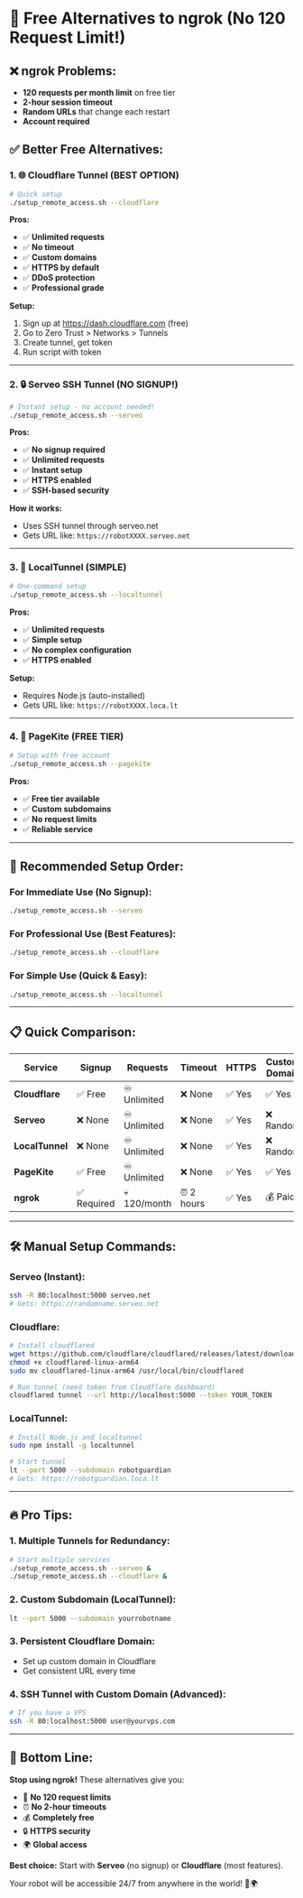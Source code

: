 # 🚀 Free Alternatives to ngrok (No 120 Request Limit!)

## ❌ ngrok Problems:
- **120 requests per month limit** on free tier
- **2-hour session timeout**
- **Random URLs** that change each restart
- **Account required**

## ✅ Better Free Alternatives:

### 1. 🌐 **Cloudflare Tunnel** (BEST OPTION)
```bash
# Quick setup
./setup_remote_access.sh --cloudflare
```

**Pros:**
- ✅ **Unlimited requests**
- ✅ **No timeout**
- ✅ **Custom domains**
- ✅ **HTTPS by default**
- ✅ **DDoS protection**
- ✅ **Professional grade**

**Setup:**
1. Sign up at https://dash.cloudflare.com (free)
2. Go to Zero Trust > Networks > Tunnels
3. Create tunnel, get token
4. Run script with token

---

### 2. 🔒 **Serveo SSH Tunnel** (NO SIGNUP!)
```bash
# Instant setup - no account needed!
./setup_remote_access.sh --serveo
```

**Pros:**
- ✅ **No signup required**
- ✅ **Unlimited requests**
- ✅ **Instant setup**
- ✅ **HTTPS enabled**
- ✅ **SSH-based security**

**How it works:**
- Uses SSH tunnel through serveo.net
- Gets URL like: `https://robotXXXX.serveo.net`

---

### 3. 🚀 **LocalTunnel** (SIMPLE)
```bash
# One-command setup
./setup_remote_access.sh --localtunnel
```

**Pros:**
- ✅ **Unlimited requests**
- ✅ **Simple setup**
- ✅ **No complex configuration**
- ✅ **HTTPS enabled**

**Setup:**
- Requires Node.js (auto-installed)
- Gets URL like: `https://robotXXXX.loca.lt`

---

### 4. 🌊 **PageKite** (FREE TIER)
```bash
# Setup with free account
./setup_remote_access.sh --pagekite
```

**Pros:**
- ✅ **Free tier available**
- ✅ **Custom subdomains**
- ✅ **No request limits**
- ✅ **Reliable service**

---

## 🎯 **Recommended Setup Order:**

### For Immediate Use (No Signup):
```bash
./setup_remote_access.sh --serveo
```

### For Professional Use (Best Features):
```bash
./setup_remote_access.sh --cloudflare
```

### For Simple Use (Quick & Easy):
```bash
./setup_remote_access.sh --localtunnel
```

---

## 📋 **Quick Comparison:**

| Service | Signup | Requests | Timeout | HTTPS | Custom Domain |
|---------|--------|----------|---------|-------|---------------|
| **Cloudflare** | ✅ Free | ♾️ Unlimited | ❌ None | ✅ Yes | ✅ Yes |
| **Serveo** | ❌ None | ♾️ Unlimited | ❌ None | ✅ Yes | ❌ Random |
| **LocalTunnel** | ❌ None | ♾️ Unlimited | ❌ None | ✅ Yes | ❌ Random |
| **PageKite** | ✅ Free | ♾️ Unlimited | ❌ None | ✅ Yes | ✅ Yes |
| **ngrok** | ✅ Required | 💀 120/month | ⏰ 2 hours | ✅ Yes | 💰 Paid |

---

## 🛠️ **Manual Setup Commands:**

### Serveo (Instant):
```bash
ssh -R 80:localhost:5000 serveo.net
# Gets: https://randomname.serveo.net
```

### Cloudflare:
```bash
# Install cloudflared
wget https://github.com/cloudflare/cloudflared/releases/latest/download/cloudflared-linux-arm64
chmod +x cloudflared-linux-arm64
sudo mv cloudflared-linux-arm64 /usr/local/bin/cloudflared

# Run tunnel (need token from Cloudflare dashboard)
cloudflared tunnel --url http://localhost:5000 --token YOUR_TOKEN
```

### LocalTunnel:
```bash
# Install Node.js and localtunnel
sudo npm install -g localtunnel

# Start tunnel
lt --port 5000 --subdomain robotguardian
# Gets: https://robotguardian.loca.lt
```

---

## 🔥 **Pro Tips:**

### 1. Multiple Tunnels for Redundancy:
```bash
# Start multiple services
./setup_remote_access.sh --serveo &
./setup_remote_access.sh --cloudflare &
```

### 2. Custom Subdomain (LocalTunnel):
```bash
lt --port 5000 --subdomain yourrobotname
```

### 3. Persistent Cloudflare Domain:
- Set up custom domain in Cloudflare
- Get consistent URL every time

### 4. SSH Tunnel with Custom Domain (Advanced):
```bash
# If you have a VPS
ssh -R 80:localhost:5000 user@yourvps.com
```

---

## 🎉 **Bottom Line:**

**Stop using ngrok!** These alternatives give you:
- 🚫 **No 120 request limits**
- ⏰ **No 2-hour timeouts**  
- 💰 **Completely free**
- 🔒 **HTTPS security**
- 🌍 **Global access**

**Best choice:** Start with **Serveo** (no signup) or **Cloudflare** (most features).

Your robot will be accessible 24/7 from anywhere in the world! 🤖🌍